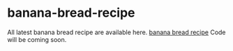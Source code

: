 # banana-bread-recipe
All latest banana bread recipe are available here. <a href="https://metavideos.com/video/66739728/cream-cheese-filled-banana-bread-recipe">banana bread recipe</a>
Code will be coming soon.
